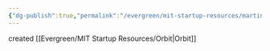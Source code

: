 ```yaml
---
{"dg-publish":true,"permalink":"/evergreen/mit-startup-resources/martin-trust-center-for-mit-entrepreneurship/","tags":["mit_resource","rtcnl"]}
---
```




created [[Evergreen/MIT Startup Resources/Orbit\|Orbit]]
